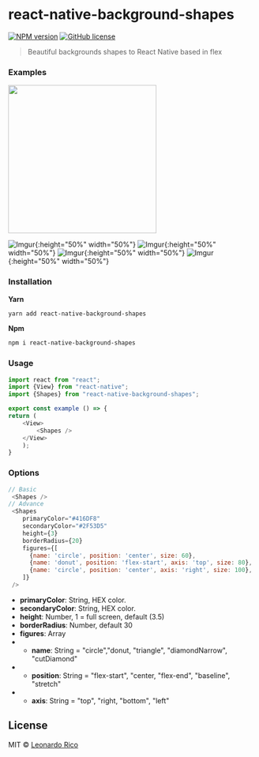 
# react-native-background-shapes

[![NPM version](https://badge.fury.io/js/react-native-backgroud-shapes.svg)](https://npmjs.org/package/react-native-backgroud-shapes) [![GitHub license](https://img.shields.io/badge/license-MIT-brightgreen.svg?style=flat-square)](https://raw.githubusercontent.com/kevoj/react-native-backgroud-shapes/master/LICENSE)

> Beautiful backgrounds shapes to React Native based in flex

### Examples

<img src="https://imgur.com/Dzkd0zB.jpg" width="300" >

![Imgur](https://imgur.com/Dzkd0zB.jpg){:height="50%" width="50%"}
![Imgur](https://imgur.com/i7YfOxK.jpg){:height="50%" width="50%"}
![Imgur](https://imgur.com/m2f78nl.jpg){:height="50%" width="50%"}
![Imgur](https://imgur.com/dNwUJV2.jpg){:height="50%" width="50%"}

### Installation
**Yarn**
```bash
yarn add react-native-background-shapes
```
**Npm**
```bash
npm i react-native-background-shapes
```
### Usage
```javascript
import react from "react";
import {View} from "react-native";
import {Shapes} from "react-native-background-shapes";

export const example () => {
return (
    <View>
        <Shapes />
    </View>
    );
}
```
### Options

```javascript
// Basic
 <Shapes />
// Advance
 <Shapes 
    primaryColor="#416DF8"
    secondaryColor="#2F53D5"
    height={3}
    borderRadius={20}
    figures={[
      {name: 'circle', position: 'center', size: 60},
      {name: 'donut', position: 'flex-start', axis: 'top', size: 80},
      {name: 'circle', position: 'center', axis: 'right', size: 100},
    ]}
 />
```
* **primaryColor**: String, HEX color.
* **secondaryColor**: String, HEX color.
* **height**: Number, 1 = full screen, default (3.5)
* **borderRadius**: Number, default 30
* **figures**: Array
* * **name**: String = "circle","donut, "triangle", "diamondNarrow", "cutDiamond"
* * **position**: String = "flex-start", "center, "flex-end", "baseline", "stretch"
* * **axis**: String = "top", "right, "bottom", "left"

## License

MIT © [Leonardo Rico](https://github.com/kevoj/react-native-background-shapes/blob/master/LICENSE)